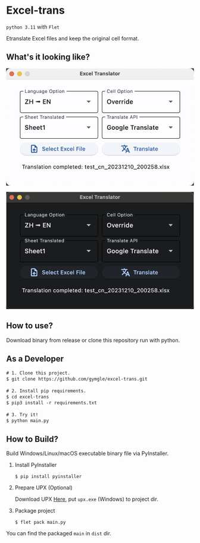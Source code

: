 # Excel-trans

`python 3.11` with `Flet`

Etranslate Excel files and keep the original cell format.

## What's it looking like?
![screenshot](./assets/app_light.png)

![screenshot](./assets/app_dark.png)

## How to use?

Download binary from release or clone this repository run with python.

## As a Developer

```shell
# 1. Clone this project.
$ git clone https://github.com/gymgle/excel-trans.git

# 2. Install pip requirements. 
$ cd excel-trans
$ pip3 install -r requirements.txt

# 3. Try it!
$ python main.py
```

## How to Build?

Build Windows/Linux/macOS executable binary file via PyInstaller.

1. Install PyInstaller
    ``` shell
    $ pip install pyinstaller
    ```

2. Prepare UPX (Optional)

    Download UPX [Here](https://github.com/upx/upx/releases), put `upx.exe` (Windows) to project dir.

3. Package project
    ```shell
    $ flet pack main.py
    ```

You can find the packaged `main` in `dist` dir.
